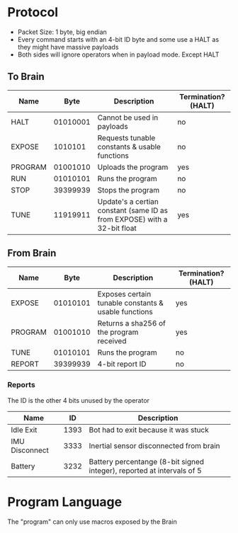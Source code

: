 # Protocol

- Packet Size: 1 byte, big endian
- Every command starts with an 4-bit ID byte and some use a HALT as they might
  have massive payloads
- Both sides will ignore operators when in payload mode. Except HALT

## To Brain

| Name    | Byte     | Description                                                              | Termination? (HALT) |
| ------- | -------- | ------------------------------------------------------------------------ | ------------------- |
| HALT    | 01010001 | Cannot be used in payloads                                               | no                  |
| EXPOSE  | 1010101  | Requests tunable constants & usable functions                            | no                  |
| PROGRAM | 01001010 | Uploads the program                                                      | yes                 |
| RUN     | 01010101 | Runs the program                                                         | no                  |
| STOP    | 39399939 | Stops the program                                                        | no                  |
| TUNE    | 11919911 | Update's a certian constant (same ID as from EXPOSE) with a 32-bit float | yes                 |

## From Brain

| Name    | Byte     | Description                                          | Termination? (HALT) |
| ------- | -------- | ---------------------------------------------------- | ------------------- |
| EXPOSE  | 01010101 | Exposes certain tunable constants & usable functions | yes                 |
| PROGRAM | 01001010 | Returns a sha256 of the program received             | yes                 |
| TUNE    | 01010101 | Runs the program                                     | no                  |
| REPORT  | 39399939 | 4-bit report ID                                      | no                  |

### Reports

The ID is the other 4 bits unused by the operator

| Name           | ID   | Description                                                            |
| -------------- | ---- | ---------------------------------------------------------------------- |
| Idle Exit      | 1393 | Bot had to exit because it was stuck                                   |
| IMU Disconnect | 3333 | Inertial sensor disconnected from brain                                |
| Battery        | 3232 | Battery percentange (8-bit signed integer), reported at intervals of 5 |

# Program Language

The "program" can only use macros exposed by the Brain
